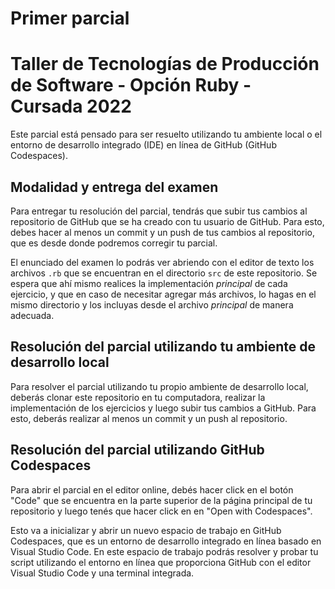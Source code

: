 # Primer parcial
# Taller de Tecnologías de Producción de Software - Opción Ruby - Cursada 2022

Este parcial está pensado para ser resuelto utilizando tu ambiente local o el entorno de
desarrollo integrado (IDE) en línea de GitHub (GitHub Codespaces).

## Modalidad y entrega del examen

Para entregar tu resolución del parcial, tendrás que subir tus cambios al repositorio de
GitHub que se ha creado con tu usuario de GitHub. Para esto, debes hacer al menos un commit
y un push de tus cambios al repositorio, que es desde donde podremos corregir tu parcial.

El enunciado del examen lo podrás ver abriendo con el editor de texto los archivos `.rb`
que se encuentran en el directorio `src` de este repositorio. Se espera que ahí mismo
realices la implementación _principal_ de cada ejercicio, y que en caso de necesitar
agregar más archivos, lo hagas en el mismo directorio y los incluyas desde el archivo
_principal_ de manera adecuada.

## Resolución del parcial utilizando tu ambiente de desarrollo local

Para resolver el parcial utilizando tu propio ambiente de desarrollo local, deberás clonar
este repositorio en tu computadora, realizar la implementación de los ejercicios y luego
subir tus cambios a GitHub. Para esto, deberás realizar al menos un commit y un push al
repositorio.

## Resolución del parcial utilizando GitHub Codespaces

Para abrir el parcial en el editor online, debés hacer click en el botón "Code" que se
encuentra en la parte superior de la página principal de tu repositorio y luego tenés que
hacer click en en "Open with Codespaces".

Esto va a inicializar y abrir un nuevo espacio de trabajo en GitHub Codespaces, que es un
entorno de desarrollo integrado en línea basado en Visual Studio Code. En este espacio de
trabajo podrás resolver y probar tu script utilizando el entorno en línea que proporciona
GitHub con el editor Visual Studio Code y una terminal integrada.
